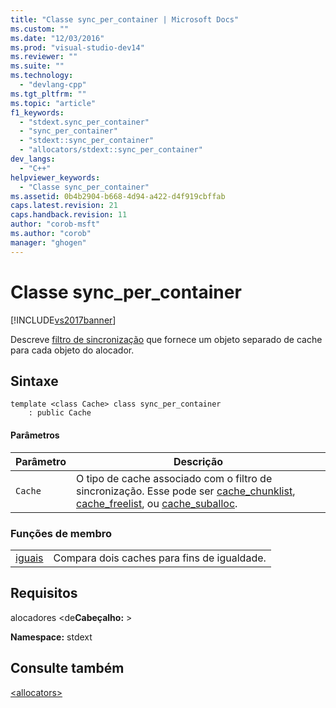 ```yaml
---
title: "Classe sync_per_container | Microsoft Docs"
ms.custom: ""
ms.date: "12/03/2016"
ms.prod: "visual-studio-dev14"
ms.reviewer: ""
ms.suite: ""
ms.technology: 
  - "devlang-cpp"
ms.tgt_pltfrm: ""
ms.topic: "article"
f1_keywords: 
  - "stdext.sync_per_container"
  - "sync_per_container"
  - "stdext::sync_per_container"
  - "allocators/stdext::sync_per_container"
dev_langs: 
  - "C++"
helpviewer_keywords: 
  - "Classe sync_per_container"
ms.assetid: 0b4b2904-b668-4d94-a422-d4f919cbffab
caps.latest.revision: 21
caps.handback.revision: 11
author: "corob-msft"
ms.author: "corob"
manager: "ghogen"
---
```

# Classe sync_per_container
[!INCLUDE[vs2017banner](../assembler/inline/includes/vs2017banner.md)]

Descreve [filtro de sincronização](../standard-library/allocators-header.md) que fornece um objeto separado de cache para cada objeto do alocador.  
  
## Sintaxe  
  
```  
template <class Cache> class sync_per_container  
    : public Cache  
```  
  
#### Parâmetros  
  
|Parâmetro|Descrição|  
|---------------|---------------|  
|`Cache`|O tipo de cache associado com o filtro de sincronização.  Esse pode ser [cache\_chunklist](../standard-library/cache-chunklist-class.md), [cache\_freelist](../standard-library/cache-freelist-class.md), ou [cache\_suballoc](../standard-library/cache-suballoc-class.md).|  
  
### Funções de membro  
  
|||  
|-|-|  
|[iguais](../Topic/sync_per_container::equals.md)|Compara dois caches para fins de igualdade.|  
  
## Requisitos  
 alocadores \<de**Cabeçalho:** \>  
  
 **Namespace:** stdext  
  
## Consulte também  
 [\<allocators\>](../standard-library/allocators-header.md)